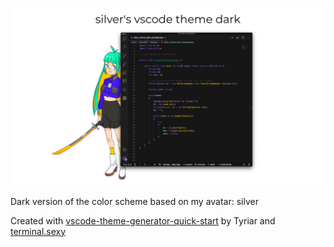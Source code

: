 ![silver_vscode_theme_dark_home](images/silver_vscode_theme_dark_home.png)

Dark version of the color scheme based on my avatar: silver

Created with [vscode-theme-generator-quick-start](https://github.com/Tyriar/vscode-theme-generator) by Tyriar and [terminal.sexy](https://terminal.sexy/#FhYWu-_VKCousXrr88Mx88MxlJOgQJNqny-jlJOg2a4sd1Ked1Ke9tZ5gGX0srKye6Wfu-_V)